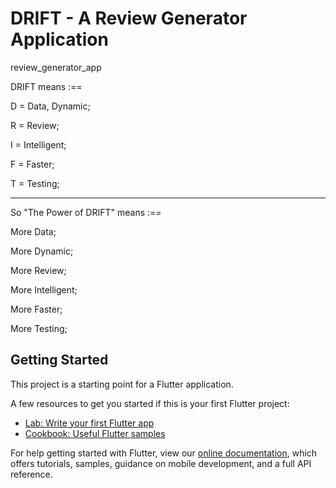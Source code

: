 # DRIFT - A Review Generator Application

review_generator_app

DRIFT means :==

D = Data, Dynamic; 

R = Review; 

I = Intelligent; 

F = Faster; 

T = Testing; 

___________________________________________________


So "The Power of DRIFT" means :==

More Data;  

More Dynamic; 

More Review; 

More Intelligent; 

More Faster; 

More Testing; 

## Getting Started

This project is a starting point for a Flutter application.

A few resources to get you started if this is your first Flutter project:

- [Lab: Write your first Flutter app](https://flutter.dev/docs/get-started/codelab)
- [Cookbook: Useful Flutter samples](https://flutter.dev/docs/cookbook)

For help getting started with Flutter, view our
[online documentation](https://flutter.dev/docs), which offers tutorials,
samples, guidance on mobile development, and a full API reference.
